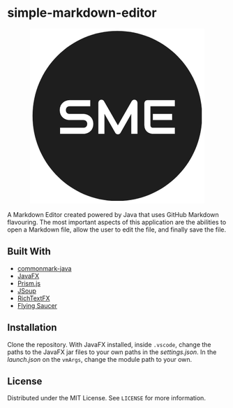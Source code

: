 # simple-markdown-editor

<p align="center">
  <img src="src/sme.png" />
</p>

A Markdown Editor created powered by Java that uses GitHub Markdown flavouring. The most important aspects of this application are the abilities to open a Markdown file, allow the user to edit the file, and finally save the file.

## Built With

- [commonmark-java](https://github.com/commonmark/commonmark-java)
- [JavaFX](https://openjfx.io/)
- [Prism.js](https://prismjs.com/)
- [JSoup](https://jsoup.org/)
- [RichTextFX](https://github.com/FXMisc/RichTextFX)
- [Flying Saucer](https://github.com/flyingsaucerproject/flyingsaucer)

## Installation

Clone the repository. With JavaFX installed, inside `.vscode`, change the paths to the JavaFX jar files to your own paths in the *settings.json*. In the *launch.json* on the `vmArgs`, change the module path to your own.

## License

Distributed under the MIT License. See `LICENSE` for more information.